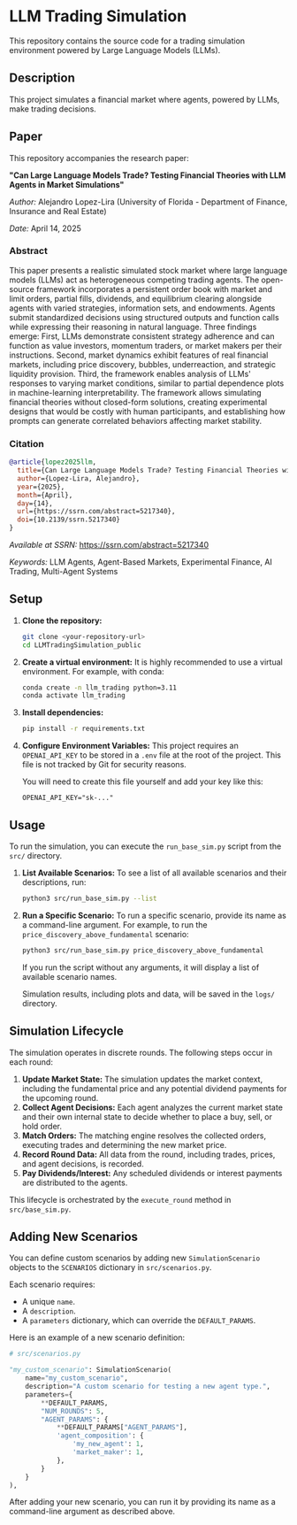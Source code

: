 # LLM Trading Simulation

This repository contains the source code for a trading simulation environment powered by Large Language Models (LLMs).

## Description

This project simulates a financial market where agents, powered by LLMs, make trading decisions.

## Paper

This repository accompanies the research paper:

**"Can Large Language Models Trade? Testing Financial Theories with LLM Agents in Market Simulations"**

*Author:* Alejandro Lopez-Lira (University of Florida - Department of Finance, Insurance and Real Estate)

*Date:* April 14, 2025

### Abstract

This paper presents a realistic simulated stock market where large language models (LLMs) act as heterogeneous competing trading agents. The open-source framework incorporates a persistent order book with market and limit orders, partial fills, dividends, and equilibrium clearing alongside agents with varied strategies, information sets, and endowments. Agents submit standardized decisions using structured outputs and function calls while expressing their reasoning in natural language. Three findings emerge: First, LLMs demonstrate consistent strategy adherence and can function as value investors, momentum traders, or market makers per their instructions. Second, market dynamics exhibit features of real financial markets, including price discovery, bubbles, underreaction, and strategic liquidity provision. Third, the framework enables analysis of LLMs' responses to varying market conditions, similar to partial dependence plots in machine-learning interpretability. The framework allows simulating financial theories without closed-form solutions, creating experimental designs that would be costly with human participants, and establishing how prompts can generate correlated behaviors affecting market stability.

### Citation

```bibtex
@article{lopez2025llm,
  title={Can Large Language Models Trade? Testing Financial Theories with LLM Agents in Market Simulations},
  author={Lopez-Lira, Alejandro},
  year={2025},
  month={April},
  day={14},
  url={https://ssrn.com/abstract=5217340},
  doi={10.2139/ssrn.5217340}
}
```

*Available at SSRN:* https://ssrn.com/abstract=5217340

*Keywords:* LLM Agents, Agent-Based Markets, Experimental Finance, AI Trading, Multi-Agent Systems

## Setup

1.  **Clone the repository:**
    ```bash
    git clone <your-repository-url>
    cd LLMTradingSimulation_public
    ```

2.  **Create a virtual environment:**
    It is highly recommended to use a virtual environment. For example, with conda:
    ```bash
    conda create -n llm_trading python=3.11
    conda activate llm_trading
    ```

3.  **Install dependencies:**
    ```bash
    pip install -r requirements.txt
    ```

4.  **Configure Environment Variables:**
    This project requires an `OPENAI_API_KEY` to be stored in a `.env` file at the root of the project. This file is not tracked by Git for security reasons. 

    You will need to create this file yourself and add your key like this:
    ```
    OPENAI_API_KEY="sk-..."
    ```

## Usage

To run the simulation, you can execute the `run_base_sim.py` script from the `src/` directory.

1.  **List Available Scenarios:**
    To see a list of all available scenarios and their descriptions, run:
    ```bash
    python3 src/run_base_sim.py --list
    ```

2.  **Run a Specific Scenario:**
    To run a specific scenario, provide its name as a command-line argument. For example, to run the `price_discovery_above_fundamental` scenario:
    ```bash
    python3 src/run_base_sim.py price_discovery_above_fundamental
    ```

    If you run the script without any arguments, it will display a list of available scenario names.

    Simulation results, including plots and data, will be saved in the `logs/` directory.

## Simulation Lifecycle

The simulation operates in discrete rounds. The following steps occur in each round:

1.  **Update Market State:** The simulation updates the market context, including the fundamental price and any potential dividend payments for the upcoming round.
2.  **Collect Agent Decisions:** Each agent analyzes the current market state and their own internal state to decide whether to place a buy, sell, or hold order.
3.  **Match Orders:** The matching engine resolves the collected orders, executing trades and determining the new market price.
4.  **Record Round Data:** All data from the round, including trades, prices, and agent decisions, is recorded.
5.  **Pay Dividends/Interest:** Any scheduled dividends or interest payments are distributed to the agents.

This lifecycle is orchestrated by the `execute_round` method in `src/base_sim.py`.

## Adding New Scenarios

You can define custom scenarios by adding new `SimulationScenario` objects to the `SCENARIOS` dictionary in `src/scenarios.py`.

Each scenario requires:
- A unique `name`.
- A `description`.
- A `parameters` dictionary, which can override the `DEFAULT_PARAMS`.

Here is an example of a new scenario definition:
```python
# src/scenarios.py

"my_custom_scenario": SimulationScenario(
    name="my_custom_scenario",
    description="A custom scenario for testing a new agent type.",
    parameters={
        **DEFAULT_PARAMS,
        "NUM_ROUNDS": 5,
        "AGENT_PARAMS": {
            **DEFAULT_PARAMS["AGENT_PARAMS"],
            'agent_composition': {
                'my_new_agent': 1,
                'market_maker': 1,
            },
        }
    }
),
```
After adding your new scenario, you can run it by providing its name as a command-line argument as described above. 